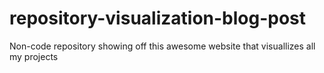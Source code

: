 # repository-visualization-blog-post
Non-code repository showing off this awesome website that visuallizes all my projects
